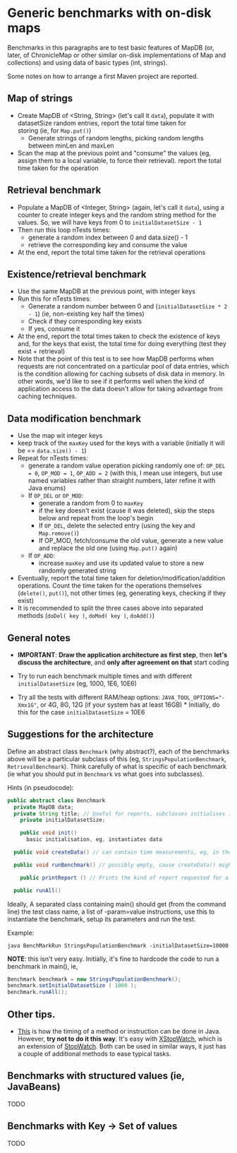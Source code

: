 # Generic benchmarks with on-disk maps

Benchmarks in this paragraphs are to test basic features of MapDB (or, later, of ChronicleMap or other similar on-disk 
implementations of Map and collections) and using data of basic types (int, strings).  

Some notes on how to arrange a first Maven project are reported.

## Map of strings
* Create MapDB of <String, String> (let's call it `data`), populate it with datasetSize random entries, 
  report the total time taken for 	
  storing (ie, for `Map.put()`)
  * Generate strings of random lengths, picking random lengths between minLen and maxLen
* Scan the map at the previous point and "consume" the values (eg, assign them to a local variable, to force
  their retrieval). report the total time taken for the operation

## Retrieval benchmark
* Populate a MapDB of <Integer, String> (again, let's call it `data`), using a counter to create integer 
  keys and the random string method 
  for the values. So, we will have keys from 0 to `initialDatasetSize - 1`  
* Then run this loop nTests times:
  * generate a random index between 0 and data.size() - 1
  * retrieve the corresponding key and consume the value
* At the end, report the total time taken for the retrieval operations

## Existence/retrieval benchmark
* Use the same MapDB at the previous point, with integer keys
* Run this for nTests times:
  * Generate a random number between 0 and (`initialDatasetSize * 2 - 1`) (ie, non-existing key half the 
    times)
  * Check if they corresponding key exists
  * If yes, consume it
* At the end, report the total times taken to check the existence of keys and, for the keys that exist, the total time 
  for doing everything (test they exist + retrieval)
* Note that the point of this test is to see how MapDB performs when requests are not concentrated on a 
  particular pool of data entries, which is the condition allowing for caching subsets of disk data in memory. In other 
  words, we'd like to see if it performs well when the kind of application access to the data doesn't allow for taking 
  advantage from caching techniques.

## Data modification benchmark
* Use the map wit integer keys
* keep track of the `maxKey` used for the keys with a variable (initially it will be == `data.size() - 1`)
* Repeat for nTests times:
  * generate a random value operation picking randomly one of: `OP_DEL = 0`, `OP_MOD = 1`, `OP_ADD = 2`
	  (with this, I mean use integers, but use named variables rather than straight numbers, later refine it 
	  with Java enums)
  * If `OP_DEL` or `OP_MOD`:
    * generate a random from 0 to `maxKey`
    * if the key doesn't exist (cause it was deleted), skip the steps below and repeat from the loop's begin
    * If `OP_DEL`, delete the selected entry (using the key and `Map.remove()`)
    * If OP_MOD, fetch/consume the old value, generate a new value and replace the old one 
		(using `Map.put()` again)
  * If `OP_ADD`:
    *  increase `maxKey` and use its updated value to store a new randomly generated string
* Eventually, report the total time taken for deletion/modification/addition operations. Count the time 
  taken for the operations themselves (`delete()`, `put()`), not other times (eg, generating keys, checking
	if they exist)
* It is recommended to split the three cases above into separated methods (`doDel( key )`, `doMod( key )`, 
  `doAdd()`)


## General notes

* **IMPORTANT**: **Draw the application architecture as first step**, then **let's discuss the 
  architecture**, and **only after agreement on that** start coding

* Try to run each benchmark multiple times and with different `initialDatasetSize` (eg, 1000, 1E6, 10E6)
* Try all the tests with different RAM/heap options:
  `JAVA_TOOL_OPTIONS="-Xmx1G"`, or 4G, 8G, 12G (if your system has at least 16GB)
	  * Initially, do this for the case `initialDatasetSize` = 10E6

## Suggestions for the architecture
Define an abstract class `Benchmark` (why abstract?), each of the benchmarks above will be a particular 
subclass of this (eg, `StringsPopulationBenchmark`, `RetrievalBenchmark`). Think carefully of what is 
specific of each benchmark (ie what you should put in `Benchmark` vs what goes into subclasses).

Hints (in pseudocode):

```java
public abstract class Benchmark
  private MapDB data;	
  private String title; // Useful for reports, subclasses initialises it.
	private initialDatasetSize;

	public void init() 
	  basic initialisation, eg, instantiates data

  public void createData() // can contain time measurements, eg, in the case of StringsPopulationBenchmark 

  public void runBenchmark() // possibly empty, cause createData() might contain measurments

	public printReport () // Prints the kind of report requested for a benchmark

  public runAll()
```

Ideally, A separated class containing main() should get (from the command line) the test class name, a list of 
-param=value instructions, use this to instantiate the benchmark, setup its parameters and run the test. 

Example:

`java BenchMarkRun StringsPopulationBenchmark -initialDatasetSize=10000`
 
**NOTE**: this isn't very easy. Initially, it's fine to hardcode the code to run a benchmark in main(), ie, 
```java
Benchmark benchmark = new StringsPopulationBenchmark();
benchmark.setInitialDatasetSize ( 1000 );
benchmark.runAll();
```

## Other tips.
* [This][10] is how the timing of a method or instruction can be done 
  in Java. However, **try not to do it this way**. It's easy with [XStopWatch][20], which is an extension of
  [StopWatch][30]. Both can be used in similar ways, it just has a couple of additional methods to ease
  typical tasks.

[10]: https://stackoverflow.com/a/180179/529286
[20]: https://github.com/marco-brandizi/jutils/blob/master/jutils/src/main/java/uk/ac/ebi/utils/time/XStopWatch.java
[30]: https://kodejava.org/calculate-timings-using-commons-lang-stopwatch/

## Benchmarks with structured values (ie, JavaBeans)
TODO

## Benchmarks with Key -> Set of values
TODO
